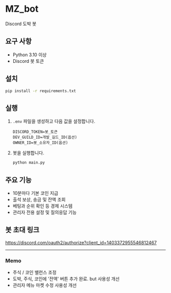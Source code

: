 # MZ_bot

Discord 도박 봇

## 요구 사항
- Python 3.10 이상
- Discord 봇 토큰

## 설치
```bash
pip install -r requirements.txt
```

## 실행
1. `.env` 파일을 생성하고 다음 값을 설정합니다.
   ```env
   DISCORD_TOKEN=봇_토큰
   DEV_GUILD_ID=개발_길드_ID(옵션)
   OWNER_ID=봇_소유자_ID(옵션)
   ```
2. 봇을 실행합니다.
   ```bash
   python main.py
   ```

## 주요 기능
- 10분마다 기본 코인 지급
- 출석 보상, 송금 및 잔액 조회
- 베팅과 순위 확인 등 경제 시스템
- 관리자 전용 설정 및 질의응답 기능

## 봇 초대 링크
https://discord.com/oauth2/authorize?client_id=1403372955546812467

---

### Memo
- 주식 / 코인 밸런스 조정
- 도박, 주식, 코인에 '전액' 버튼 추가 완료. but 사용성 개선
- 관리자 메뉴 마켓 수정 사용성 개선
